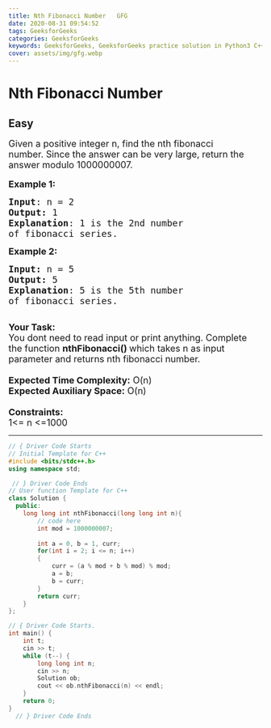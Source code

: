 ```yaml
---
title: Nth Fibonacci Number   GFG
date: 2020-08-31 09:54:52
tags: GeeksforGeeks
categories: GeeksforGeeks
keywords: GeeksforGeeks, GeeksforGeeks practice solution in Python3 C++ Java, Nth Fibonacci Number - GFG solution
cover: assets/img/gfg.webp
---
```



# Nth Fibonacci Number
## Easy 
<div class="problem-statement">
                <p></p><p><span style="font-size:18px">Given a positive integer n, find the nth fibonacci number.&nbsp;Since the answer can be very large, return&nbsp;the answer modulo 1000000007.</span><br>
<br>
<span style="font-size:18px"><strong>Example 1:</strong></span></p>

<pre><span style="font-size:18px"><strong>Input</strong>: n = 2
<strong>Output:</strong>&nbsp;1&nbsp;
<strong>Explanation</strong>: 1 is the 2nd number
of fibonacci series.</span>
</pre>

<p><span style="font-size:18px"><strong>Example 2:</strong></span></p>

<pre><span style="font-size:18px"><strong>Input: </strong>n = 5
<strong>Output:&nbsp;</strong>5
<strong>Explanation</strong>: 5 is the 5th number
of fibonacci series.
</span></pre>

<p><br>
<span style="font-size:18px"><strong>Your Task:&nbsp;&nbsp;</strong><br>
You dont need to read input or print anything. Complete the function <strong>nthFibonacci()&nbsp;</strong>which takes n&nbsp;as input parameter and returns nth fibonacci number.<br>
<br>
<strong>Expected Time Complexity:</strong> O(n)<br>
<strong>Expected Auxiliary Space:</strong> O(n)<br>
<br>
<strong>Constraints:</strong><br>
1&lt;= n&nbsp;&lt;=1000</span></p>
 <p></p>
            </div>

---




```cpp
// { Driver Code Starts
// Initial Template for C++
#include <bits/stdc++.h>
using namespace std;

 // } Driver Code Ends
// User function Template for C++
class Solution {
  public:
    long long int nthFibonacci(long long int n){
        // code here
        int mod = 1000000007;
        
        int a = 0, b = 1, curr;
        for(int i = 2; i <= n; i++)
        {
            curr = (a % mod + b % mod) % mod;
            a = b;
            b = curr;
        }
        return curr;
    }
};

// { Driver Code Starts.
int main() {
    int t;
    cin >> t;
    while (t--) {
        long long int n;
        cin >> n;
        Solution ob;
        cout << ob.nthFibonacci(n) << endl;
    }
    return 0;
}
  // } Driver Code Ends
```
